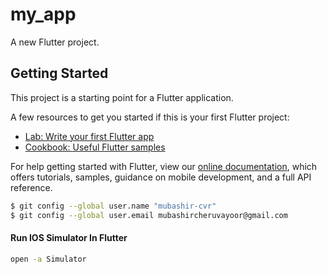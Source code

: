 # my_app

A new Flutter project.

## Getting Started

This project is a starting point for a Flutter application.

A few resources to get you started if this is your first Flutter project:

- [Lab: Write your first Flutter app](https://flutter.dev/docs/get-started/codelab)
- [Cookbook: Useful Flutter samples](https://flutter.dev/docs/cookbook)

For help getting started with Flutter, view our
[online documentation](https://flutter.dev/docs), which offers tutorials,
samples, guidance on mobile development, and a full API reference.

```bash
$ git config --global user.name "mubashir-cvr"
$ git config --global user.email mubashircheruvayoor@gmail.com
````

#### Run IOS Simulator In Flutter

```bash
open -a Simulator
```